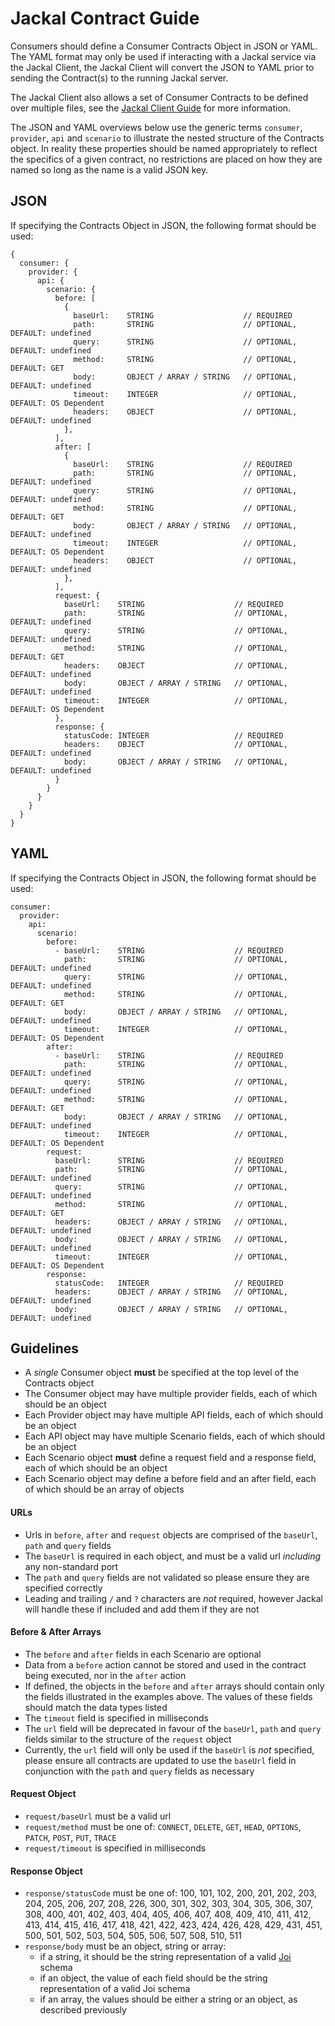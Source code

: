 # Jackal Contract Guide

Consumers should define a Consumer Contracts Object in JSON or YAML. The YAML format may only be used if interacting with a Jackal service via the Jackal Client, the Jackal Client will convert the JSON to YAML prior to sending the Contract(s) to the running Jackal server.

The Jackal Client also allows a set of Consumer Contracts to be defined over multiple files, see the [Jackal Client Guide](https://github.com/findmypast-oss/jackal/blob/master/docs/client.md) for more information.

The JSON and YAML overviews below use the generic terms `consumer`, `provider`, `api` and `scenario` to illustrate the nested structure of the Contracts object. In reality these properties should be named appropriately to reflect the specifics of a given contract, no restrictions are placed on how they are named so long as the name is a valid JSON key.

## JSON

If specifying the Contracts Object in JSON, the following format should be used:

```
{
  consumer: {
    provider: {
      api: {
        scenario: {
          before: [
            {
              baseUrl:    STRING                    // REQUIRED
              path:       STRING                    // OPTIONAL, DEFAULT: undefined
              query:      STRING                    // OPTIONAL, DEFAULT: undefined
              method:     STRING                    // OPTIONAL, DEFAULT: GET
              body:       OBJECT / ARRAY / STRING   // OPTIONAL, DEFAULT: undefined
              timeout:    INTEGER                   // OPTIONAL, DEFAULT: OS Dependent
              headers:    OBJECT                    // OPTIONAL, DEFAULT: undefined
            },
          ],
          after: [
            {
              baseUrl:    STRING                    // REQUIRED
              path:       STRING                    // OPTIONAL, DEFAULT: undefined
              query:      STRING                    // OPTIONAL, DEFAULT: undefined
              method:     STRING                    // OPTIONAL, DEFAULT: GET
              body:       OBJECT / ARRAY / STRING   // OPTIONAL, DEFAULT: undefined
              timeout:    INTEGER                   // OPTIONAL, DEFAULT: OS Dependent
              headers:    OBJECT                    // OPTIONAL, DEFAULT: undefined
            },
          ],
          request: {
            baseUrl:    STRING                    // REQUIRED
            path:       STRING                    // OPTIONAL, DEFAULT: undefined
            query:      STRING                    // OPTIONAL, DEFAULT: undefined
            method:     STRING                    // OPTIONAL, DEFAULT: GET
            headers:    OBJECT                    // OPTIONAL, DEFAULT: undefined
            body:       OBJECT / ARRAY / STRING   // OPTIONAL, DEFAULT: undefined
            timeout:    INTEGER                   // OPTIONAL, DEFAULT: OS Dependent
          },
          response: {
            statusCode: INTEGER                   // REQUIRED
            headers:    OBJECT                    // OPTIONAL, DEFAULT: undefined
            body:       OBJECT / ARRAY / STRING   // OPTIONAL, DEFAULT: undefined
          }
        }
      }
    }
  }
}
```

## YAML

If specifying the Contracts Object in JSON, the following format should be used:

```
consumer:
  provider:
    api:
      scenario:
        before:
          - baseUrl:    STRING                    // REQUIRED
            path:       STRING                    // OPTIONAL, DEFAULT: undefined
            query:      STRING                    // OPTIONAL, DEFAULT: undefined
            method:     STRING                    // OPTIONAL, DEFAULT: GET
            body:       OBJECT / ARRAY / STRING   // OPTIONAL, DEFAULT: undefined
            timeout:    INTEGER                   // OPTIONAL, DEFAULT: OS Dependent
        after:
          - baseUrl:    STRING                    // REQUIRED
            path:       STRING                    // OPTIONAL, DEFAULT: undefined
            query:      STRING                    // OPTIONAL, DEFAULT: undefined
            method:     STRING                    // OPTIONAL, DEFAULT: GET
            body:       OBJECT / ARRAY / STRING   // OPTIONAL, DEFAULT: undefined
            timeout:    INTEGER                   // OPTIONAL, DEFAULT: OS Dependent
        request:
          baseUrl:      STRING                    // REQUIRED
          path:         STRING                    // OPTIONAL, DEFAULT: undefined
          query:        STRING                    // OPTIONAL, DEFAULT: undefined
          method:       STRING                    // OPTIONAL, DEFAULT: GET
          headers:      OBJECT / ARRAY / STRING   // OPTIONAL, DEFAULT: undefined
          body:         OBJECT / ARRAY / STRING   // OPTIONAL, DEFAULT: undefined
          timeout:      INTEGER                   // OPTIONAL, DEFAULT: OS Dependent
        response:
          statusCode:   INTEGER                   // REQUIRED
          headers:      OBJECT / ARRAY / STRING   // OPTIONAL, DEFAULT: undefined
          body:         OBJECT / ARRAY / STRING   // OPTIONAL, DEFAULT: undefined
```

## Guidelines

- A _single_ Consumer object __must__ be specified at the top level of the Contracts object
- The Consumer object may have multiple provider fields, each of which should be an object
- Each Provider object may have multiple API fields, each of which should be an object
- Each API object may have multiple Scenario fields, each of which should be an object
- Each Scenario object __must__ define a request field and a response field, each of which should be an object
- Each Scenario object may define a before field and an after field, each of which should be an array of objects

#### URLs

- Urls in `before`, `after` and `request` objects are comprised of the `baseUrl`, `path` and `query` fields
- The `baseUrl` is required in each object, and must be a valid url _including_ any non-standard port
- The `path` and `query` fields are not validated so please ensure they are specified correctly
- Leading and trailing `/` and `?` characters are _not_ required, however Jackal will handle these if included and add them if they are not

#### Before & After Arrays

- The `before` and `after` fields in each Scenario are optional
- Data from a `before` action cannot be stored and used in the contract being executed, nor in the `after` action
- If defined, the objects in the `before` and `after` arrays should contain only the fields illustrated in the examples above. The values of these fields should match the data types listed
- The `timeout` field is specified in milliseconds
- The `url` field will be deprecated in favour of the `baseUrl`, `path` and `query` fields similar to the structure of the `request` object
- Currently, the `url` field will only be used if the `baseUrl` is _not_ specified, please ensure all contracts are updated to use the `baseUrl` field in conjunction with the `path` and `query` fields as necessary

#### Request Object

- `request/baseUrl` must be a valid url
- `request/method` must be one of: `CONNECT`, `DELETE`, `GET`, `HEAD`, `OPTIONS`, `PATCH`, `POST`, `PUT`, `TRACE`
- `request/timeout` is specified in milliseconds

#### Response Object

- `response/statusCode` must be one of: 100, 101, 102, 200, 201, 202, 203, 204, 205, 206, 207, 208, 226, 300, 301, 302, 303, 304, 305, 306, 307, 308, 400, 401, 402, 403, 404, 405, 406, 407, 408, 409, 410, 411, 412, 413, 414, 415, 416, 417, 418, 421, 422, 423, 424, 426, 428, 429, 431, 451, 500, 501, 502, 503, 504, 505, 506, 507, 508, 510, 511
- `response/body` must be an object, string or array:
  - if a string, it should be the string representation of a valid [Joi](https://github.com/hapijs/joi) schema
  - if an object, the value of each field should be the string representation of a valid Joi schema
  - if an array, the values should be either a string or an object, as described previously
